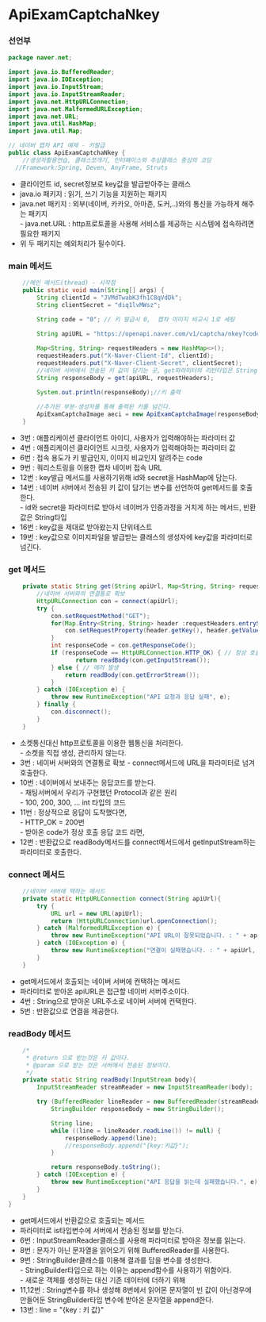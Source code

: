 # ApiExamCaptchaNkey

### 선언부

```java
package naver.net;

import java.io.BufferedReader;
import java.io.IOException;
import java.io.InputStream;
import java.io.InputStreamReader;
import java.net.HttpURLConnection;
import java.net.MalformedURLException;
import java.net.URL;
import java.util.HashMap;
import java.util.Map;

// 네이버 캡차 API 예제 - 키발급
public class ApiExamCaptchaNkey {
	//생성자활용연습, 클래스쪼개기, 인터페이스와 추상클래스 중심의 코딩
  //Framework:Spring, Deven, AnyFrame, Struts
```

* 클라이언트 id, secret정보로 key값을 발급받아주는 클래스
* java.io 패키지 : 읽기, 쓰기 기능을 지원하는 패키지
* java.net 패키지 : 외부(네이버, 카카오, 아마존, 도커,..)와의 통신을 가능하게 해주는 패키지\
  \- java.net.URL : http프로토콜을 사용해 서비스를 제공하는 시스템에 접속하려면 필요한 패키지
* 위 두 패키지는 예외처리가 필수이다.

### main 메서드 

```java
	//메인 메서드(thread) - 시작점
    public static void main(String[] args) {
        String clientId = "JVMdTwabK3fh1C8qVdDk"; 
        String clientSecret = "diq1lvMWsz"; 

        String code = "0"; // 키 발급시 0,  캡차 이미지 비교시 1로 세팅
    
        String apiURL = "https://openapi.naver.com/v1/captcha/nkey?code=" + code;

        Map<String, String> requestHeaders = new HashMap<>();
        requestHeaders.put("X-Naver-Client-Id", clientId);
        requestHeaders.put("X-Naver-Client-Secret", clientSecret);
        //네이버 서버에서 전송된 키 값이 담기는 곳, get파라미터의 리턴타입은 String
        String responseBody = get(apiURL, requestHeaders);

        System.out.println(responseBody);//키 출력
        
        //추가된 부분-생성자를 통해 출력된 키를 넘긴다.
        ApiExamCaptchaImage aeci = new ApiExamCaptchaImage(responseBody);
    }
```

* 3번 : 애플리케이션 클라이언트 아이디, 사용자가 입력해야하는 파라미터 값
* 4번 : 애플리케이션 클라이언트 시크릿, 사용자가 입력해야하는 파라미터 값
* 6번 : 접속 용도가 키 발급인지, 이미지 비교인지 알려주는 code
* 9번 : 쿼리스트링을 이용한 캡차 네이버 접속 URL
* 12번 : key발급 메서드를 사용하기위해 id와 secret을 HashMap에 담는다.
* 14번 : 네이버 서버에서 전송된 키 값이 담기는 변수를 선언하여 get메서드를 호출한다.\
  \- id와 secret을 파라미터로 받아서 네이버가 인증과정을 거치게 하는 메서드, 반환값은 String타입
* 16번 : key값을 제대로 받아왔는지 단위테스트
* 19번 : key값으로 이미지파일을 발급받는 클래스의 생성자에 key값을 파라미터로 넘긴다.

### get 메서드

```java
    private static String get(String apiUrl, Map<String, String> requestHeaders){
    	//네이버 서버와의 연결통로 확보 
        HttpURLConnection con = connect(apiUrl);
        try {
            con.setRequestMethod("GET");
            for(Map.Entry<String, String> header :requestHeaders.entrySet()) {
                con.setRequestProperty(header.getKey(), header.getValue());
            }
            int responseCode = con.getResponseCode();
            if (responseCode == HttpURLConnection.HTTP_OK) { // 정상 호출
                   return readBody(con.getInputStream());
            } else { // 에러 발생
                return readBody(con.getErrorStream());
            }
        } catch (IOException e) {
            throw new RuntimeException("API 요청과 응답 실패", e);
        } finally {
            con.disconnect();
        }
    }
```

* 소켓통신대신 http프로토콜을 이용한 웹통신을 처리한다.\
  \- 소켓을 직접 생성, 관리하지 않는다.
* 3번 : 네이버 서버와의 연결통로 확보 - connect메서드에 URL을 파라미터로 넘겨 호출한다.
* 10번 : 네이버에서 보내주는 응답코드를 받는다.\
  \- 채팅서버에서 우리가 구현했던 Protocol과 같은 원리\
  \- 100, 200, 300, ... int 타입의 코드
* 11번 : 정상적으로 응답이 도착했다면, \
  \- HTTP_OK = 200번\
  \- 받아온 code가 정상 호출 응답 코드 라면,
* 12번 : 반환값으로 readBody메서드를 connect메서드에서 getInputStream하는 파라미터로 호출한다.

### connect 메서드

```java
    //네이버 서버에 택하는 메서드
    private static HttpURLConnection connect(String apiUrl){
        try {
            URL url = new URL(apiUrl);
            return (HttpURLConnection)url.openConnection();
        } catch (MalformedURLException e) {
            throw new RuntimeException("API URL이 잘못되었습니다. : " + apiUrl, e);
        } catch (IOException e) {
            throw new RuntimeException("연결이 실패했습니다. : " + apiUrl, e);
        }
    }
```

* get메서드에서 호출되는 네이버 서버에 컨택하는 메서드
* 파라미터로 받아온 apiURL은 접근할 네이버 서버주소이다.
* 4번 : String으로 받아온 URL주소로 네이버 서버에 컨택한다.
* 5번 : 반환값으로 연결을 제공한다.

### readBody 메서드

```java
    /*
     * @return 으로 받는것은 키 값이다.
     * @param 으로 받는 것은 서버에서 전송된 정보이다.
     */
    private static String readBody(InputStream body){
        InputStreamReader streamReader = new InputStreamReader(body);

        try (BufferedReader lineReader = new BufferedReader(streamReader)) {
            StringBuilder responseBody = new StringBuilder();

            String line;
            while ((line = lineReader.readLine()) != null) {
                responseBody.append(line);
                //responseBody.append("{key:키값}");
            }

            return responseBody.toString();
        } catch (IOException e) {
            throw new RuntimeException("API 응답을 읽는데 실패했습니다.", e);
        }
    }
}
```

* get메서드에서 반환값으로 호출되는 메서드
* 파라미터로 is타입변수에 서버에서 전송된 정보를 받는다.
* 6번 : InputStreamReader클래스를 사용해 파라미터로 받아온 정보를 읽는다.
* 8번 : 문자가 아닌 문자열을 읽어오기 위해 BufferedReader를 사용한다.
* 9번 : StringBuilder클래스를 이용해 결과를 담을 변수를 생성한다.\
  \- StringBuilder타입으로 하는 이유는 append함수를 사용하기 위함이다.\
  \- 새로운 객체를 생성하는 대신 기존 데이터에 더하기 위해
* 11,12번 : String변수를 하나 생성해 8번에서 읽어몬 문자열이 빈 값이 아닌경우에 만들어둔 StringBuilder타입 변수에 받아온 문자열을 append한다.
* 13번 : line = "{key : 키 값}"
